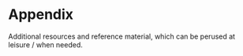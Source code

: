 # Appendix

Additional resources and reference material, which can be perused at
leisure / when needed.

